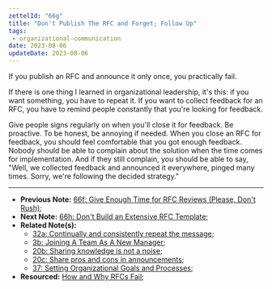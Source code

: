 ```yaml
---
zettelId: "66g"
title: "Don't Publish The RFC and Forget; Follow Up"
tags:
 - organizational-communication
date: 2023-08-06
updateDate: 2023-08-06
---
```


If you publish an RFC and announce it only once, you practically fail.

If there is one thing I learned in organizational leadership, it's this: if you want something, you have to repeat it. If you want to collect feedback for an RFC, you have to remind people constantly that you're looking for feedback.

Give people signs regularly on when you'll close it for feedback. Be proactive. To be honest, be annoying if needed. When you close an RFC for feedback, you should feel comfortable that you got enough feedback. Nobody should be able to complain about the solution when the time comes for implementation. And if they still complain, you should be able to say, "Well, we collected feedback and announced it everywhere, pinged many times. Sorry, we're following the decided strategy."

---

- **Previous Note:** [66f: Give Enough Time for RFC Reviews (Please, Don't Rush)](/notes/66f/);
- **Next Note:** [66h: Don't Build an Extensive RFC Template](/notes/66h/);
- **Related Note(s):**
  - [32a: Continually and consistently repeat the message](/notes/32a/);
  - [3b: Joining A Team As A New Manager](/notes/3b/);
  - [20b: Sharing knowledge is not a noise](/notes/20b/);
  - [20c: Share pros and cons in announcements](/notes/20c/);
  - [37: Setting Organizational Goals and Processes](/notes/37/);
- **Resourced:** [How and Why RFCs Fail](/how-and-why-rfcs-fail/);
